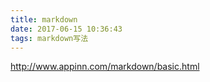 ```yaml
---
title: markdown
date: 2017-06-15 10:36:43
tags: markdown写法
---
```


http://www.appinn.com/markdown/basic.html

